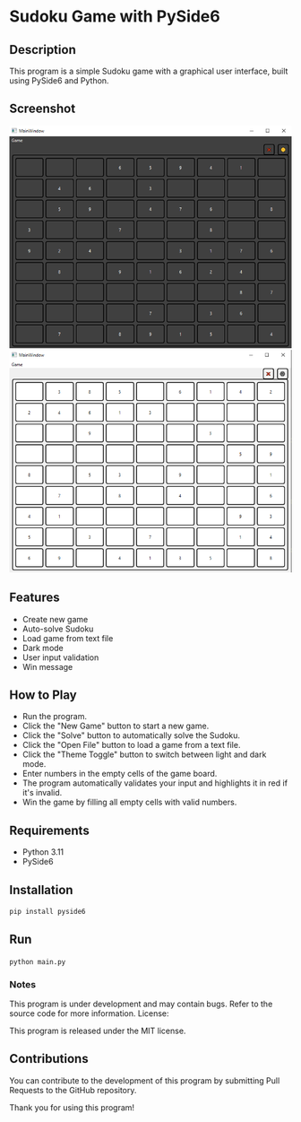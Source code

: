 # Sudoku Game with PySide6

## Description

This program is a simple Sudoku game with a graphical user interface, built using PySide6 and Python.

## Screenshot

![dark mod](src/Screenshot-dark-mode.png)
![light mode](src/Screenshot-light-mode.png)

## Features

- Create new game
- Auto-solve Sudoku
- Load game from text file
- Dark mode
- User input validation
- Win message

## How to Play

- Run the program.
- Click the "New Game" button to start a new game.
- Click the "Solve" button to automatically solve the Sudoku.
- Click the "Open File" button to load a game from a text file.
- Click the "Theme Toggle" button to switch between light and dark mode.
- Enter numbers in the empty cells of the game board.
- The program automatically validates your input and highlights it in red if it's invalid.
- Win the game by filling all empty cells with valid numbers.

## Requirements

- Python 3.11
- PySide6

## Installation

 ```python
 pip install pyside6
 ```

## Run

`
python main.py
`

### Notes

This program is under development and may contain bugs.
Refer to the source code for more information.
License:

This program is released under the MIT license.

## Contributions

You can contribute to the development of this program by submitting Pull Requests to the GitHub repository.

Thank you for using this program!
